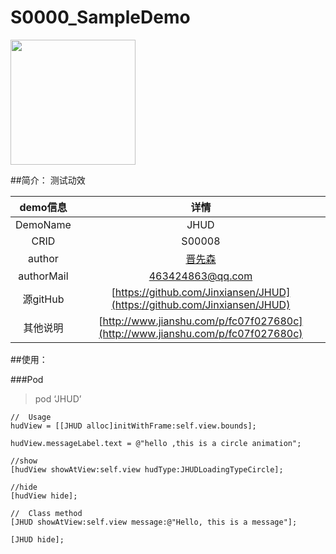 # S0000_SampleDemo
<img src="http://omk22jt2z.bkt.clouddn.com/S0008_JHUD_20170311.gif" width=200 />

##简介：
测试动效

| demo信息    | 详情                                                      |
|:-----------:|:---------------------------------------------------------:|
| DemoName    | JHUD                                     |
| CRID        | S00008                                                    |
| author      | [晋先森](https://github.com/Jinxiansen)                        |
| authorMail  | 463424863@qq.com                                         |
| 源gitHub    | [https://github.com/Jinxiansen/JHUD](https://github.com/Jinxiansen/JHUD)  |
| 其他说明     | [http://www.jianshu.com/p/fc07f027680c](http://www.jianshu.com/p/fc07f027680c)  |

##使用：

###Pod
>pod ‘JHUD’

```
//  Usage
hudView = [[JHUD alloc]initWithFrame:self.view.bounds];

hudView.messageLabel.text = @"hello ,this is a circle animation";

//show
[hudView showAtView:self.view hudType:JHUDLoadingTypeCircle];

//hide 
[hudView hide];
```

```
//  Class method
[JHUD showAtView:self.view message:@"Hello, this is a message"];

[JHUD hide];
```
